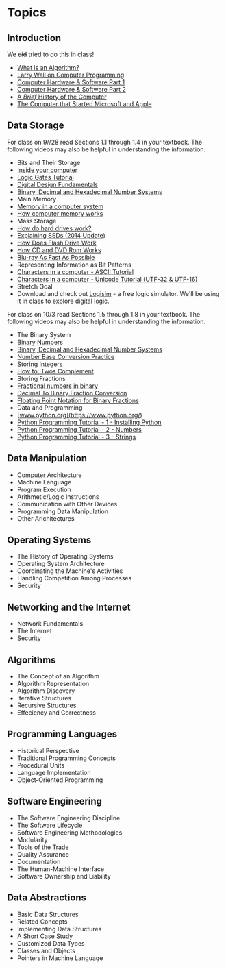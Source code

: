 # Topics #

## Introduction

We ~~did~~ tried to do this in class!

* [What is an Algorithm?](https://www.youtube.com/embed/6hfOvs8pY1k)
* [Larry Wall on Computer Programming](https://www.youtube.com/embed/UScm9avQM1Y)
* [Computer Hardware &amp; Software Part 1](https://www.youtube.com/embed/8UyJMiYqvs4)
* [Computer Hardware &amp; Software Part 2](https://www.youtube.com/embed/gaN1SKti3ts)
* [A *Brief* History of the Computer](https://www.youtube.com/embed/97HvcEPHsyI)
* [The Computer that Started Microsoft and Apple](https://www.youtube.com/embed/X5lpOskKF9I)

## Data Storage
For class on 9//28 read Sections 1.1 through 1.4 in your textbook. The following videos may also be helpful in understanding the information.

* Bits and Their Storage
 * [Inside your computer](https://youtu.be/AkFi90lZmXA)
 * [Logic Gates Tutorial](https://youtu.be/Aw53UIwnJqU)
 * [Digital Design Fundamentals](https://youtu.be/kOE1GXge11k)
 * [Binary, Decimal and Hexadecimal Number Systems](https://youtu.be/_97OwCkjh3c)
* Main Memory
 * [Memory in a computer system](https://youtu.be/F0Ri2TpRBBg)
 * [How computer memory works](https://youtu.be/p3q5zWCw8J4)
* Mass Storage
 * [How do hard drives work?](https://youtu.be/wteUW2sL7bc)
 * [Explaining SSDs (2014 Update)](https://youtu.be/TFoOyPXYJ-E)
 * [How Does Flash Drive Work](https://youtu.be/hjl5boYJOZI)
 * [How CD and DVD Rom Works](https://youtu.be/HVqzji7PHIE)
 * [Blu-ray As Fast As Possible](https://youtu.be/SqUUHizWrpY)
* Representing Information as Bit Patterns
 * [Characters in a computer - ASCII Tutorial](https://youtu.be/B1Sf1IhA0j4)
 * [Characters in a computer - Unicode Tutorial (UTF-32 & UTF-16)](https://youtu.be/-oYfv794R9s)
* Stretch Goal
 * Download and check out [Logisim](https://drive.google.com/file/d/0B1ODsqqIQg7sMHl5WV9lcXhMS0E/view?usp=sharing) - a free logic simulator. We'll be using it in class to explore digital logic.

For class on 10/3 read Sections 1.5 through 1.8 in your textbook. The following videos may also be helpful in understanding the information.

* The Binary System
 * [Binary Numbers](https://youtu.be/ry1hpm1GXVI)
 * [Binary, Decimal and Hexadecimal Number Systems](https://youtu.be/_97OwCkjh3c)
 * [Number Base Conversion Practice](https://youtu.be/Fpm-E5v6ddc)
* Storing Integers
 * [How to: Twos Complement](https://youtu.be/n6taPbsRqV4)
* Storing Fractions
 * [Fractional numbers in binary](https://youtu.be/Y4Q9PnjKhac)
 * [Decimal To Binary Fraction Conversion](https://youtu.be/j8Ya6b27wEA)
 * [Floating Point Notation for Binary Fractions](http://www.dcs.bbk.ac.uk/~sjmaybank/ICS/ICS%20week%203b.pdf)
* Data and Programming
 * [www.python.org](https://www.python.org/)
 * [Python Programming Tutorial - 1 - Installing Python](https://youtu.be/HBxCHonP6Ro)
 * [Python Programming Tutorial - 2 - Numbers](https://youtu.be/hnxIRVZ0EyU)
 * [Python Programming Tutorial - 3 - Strings](https://youtu.be/nefopNkZmB4)

## Data Manipulation
* Computer Architecture
* Machine Language
* Program Execution
* Arithmetic/Logic Instructions
* Communication with Other Devices
* Programming Data Manipulation
* Other Arichitectures

## Operating Systems
* The History of Operating Systems
* Operating System Architecture
* Coordinating the Machine's Activities
* Handling Competition Among Processes
* Security

## Networking and the Internet
* Network Fundamentals
* The Internet
* Security

## Algorithms
* The Concept of an Algorithm
* Algorithm Representation
* Algorithm Discovery
* Iterative Structures
* Recursive Structures
* Effeciency and Correctness

## Programming Languages
* Historical Perspective
* Traditional Programming Concepts
* Procedural Units
* Language Implementation
* Object-Oriented Programming

## Software Engineering
* The Software Engineering Discipline
* The Software Lifecycle
* Software Engineering Methodologies
* Modularity
* Tools of the Trade
* Quality Assurance
* Documentation
* The Human-Machine Interface
* Software Ownership and Liability

## Data Abstractions
* Basic Data Structures
* Related Concepts
* Implementing Data Structures
* A Short Case Study
* Customized Data Types
* Classes and Objects
* Pointers in Machine Language
